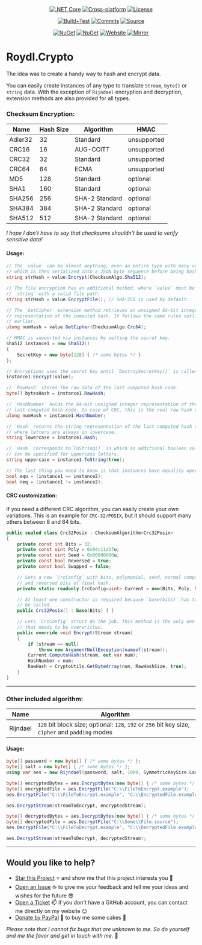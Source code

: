 <p align="center">
<a href="https://dotnet.microsoft.com/download/dotnet/5.0" rel="nofollow"><img src="https://img.shields.io/badge/core-v3.1%20or%20higher-lightgrey?style=for-the-badge&logo=dot-net&logoColor=white" title=".NET Core v3.1 LTS or higher" alt=".NET Core"></a>
<a href="https://github.com/Roydl/Crypto/actions"><img src="https://img.shields.io/badge/cross%E2%80%93platform-%e2%9c%94-blue?style=for-the-badge&logo=linux&logoColor=silver" title="Automatically tested with Windows 10 &amp; Ubuntu 20.04 LTS" alt="Cross-platform"></a>
<a href="https://github.com/Roydl/Crypto/blob/master/LICENSE.txt"><img src="https://img.shields.io/github/license/Roydl/Crypto?style=for-the-badge" title="Read the license terms" alt="License"></a>
</p>
<p align="center">
<a href="https://github.com/Roydl/Crypto/actions"><img src="https://img.shields.io/github/workflow/status/Roydl/Crypto/build%2Btest?style=for-the-badge&label=build%2Btest&logo=github&logoColor=silver" title="Check the last workflow results" alt="Build+Test"></a>
<a href="https://github.com/Roydl/Crypto/commits/master"><img src="https://img.shields.io/github/last-commit/Roydl/Crypto?style=for-the-badge&logo=github&logoColor=silver" title="Check the last commits" alt="Commits"></a>
<a href="https://github.com/Roydl/Crypto/archive/refs/heads/master.zip"><img src="https://img.shields.io/badge/download-source-important?style=for-the-badge&logo=github&logoColor=silver" title="Start downloading the &apos;master.zip&apos; file" alt="Source"></a>
</p>
<p align="center">
<a href="https://www.nuget.org/packages/Roydl.Crypto"><img src="https://img.shields.io/nuget/v/Roydl.Crypto?style=for-the-badge&logo=nuget&logoColor=silver&label=nuget" title="Check out the NuGet package page" alt="NuGet"></a>
<a href="https://www.nuget.org/packages/Roydl.Crypto"><img src="https://img.shields.io/nuget/dt/Roydl.Crypto?logo=nuget&logoColor=silver&style=for-the-badge" title="Check out the NuGet package page" alt="NuGet"></a>
<a href="https://www.si13n7.com"><img src="https://img.shields.io/website/https/www.si13n7.com?style=for-the-badge&down_color=critical&down_message=down&up_color=success&up_message=up&logo=data%3Aimage%2Fpng%3Bbase64%2CiVBORw0KGgoAAAANSUhEUgAAAA4AAAAOCAYAAAAfSC3RAAAAAXNSR0IArs4c6QAAAARnQU1BAACxjwv8YQUAAAAJcEhZcwAADsMAAA7DAcdvqGQAAAEwSURBVDhPxZJNSgNBEIXnCp5AcCO4CmaTRRaKBhdCFkGCCKLgz2Y2RiQgCiqZzmi3CG4COj0X8ApewSt4Ba%2FQ9leZGpyVG8GComtq3qv3qmeS%2Fw9nikHMd5sVn3bqLx7zom1NcW8z%2F6G9CjoPm722rPEv45EJ21vD0O30AvX12IWDvTRsrPXrnjPlUYO0u3McVpZXhch5cnguZ7vVDWfpjRAZgPqc%2BIMEgKQe9Pfr0xn%2FBqZJjAUNQKilp5cC1gHYYz8Usc3OQsTz9HZWK5BMJwFDwrbWbuIXhfhg%2FDpWuE2mK5lEgQtiz4baU14u3V09i5peiipy6qVAxFWtZiflJiq8AAiIZx1CnxpStGmEpEHDZf4r2pUd%2BMjYxomoxJofo4L%2FHqyR57OF6vEvIkm%2BAYRc%2BWd4P97CAAAAAElFTkSuQmCC" title="Visit the developer&apos;s website" alt="Website"></a>
<a href="https://www.si13n7.de"><img src="https://img.shields.io/website/https/www.si13n7.de?style=for-the-badge&down_color=critical&down_message=down&label=mirror&up_color=success&up_message=up&logo=data%3Aimage%2Fpng%3Bbase64%2CiVBORw0KGgoAAAANSUhEUgAAAA4AAAAOCAYAAAAfSC3RAAAAAXNSR0IArs4c6QAAAARnQU1BAACxjwv8YQUAAAAJcEhZcwAADsMAAA7DAcdvqGQAAAEwSURBVDhPxZJNSgNBEIXnCp5AcCO4CmaTRRaKBhdCFkGCCKLgz2Y2RiQgCiqZzmi3CG4COj0X8ApewSt4Ba%2FQ9leZGpyVG8GComtq3qv3qmeS%2Fw9nikHMd5sVn3bqLx7zom1NcW8z%2F6G9CjoPm722rPEv45EJ21vD0O30AvX12IWDvTRsrPXrnjPlUYO0u3McVpZXhch5cnguZ7vVDWfpjRAZgPqc%2BIMEgKQe9Pfr0xn%2FBqZJjAUNQKilp5cC1gHYYz8Usc3OQsTz9HZWK5BMJwFDwrbWbuIXhfhg%2FDpWuE2mK5lEgQtiz4baU14u3V09i5peiipy6qVAxFWtZiflJiq8AAiIZx1CnxpStGmEpEHDZf4r2pUd%2BMjYxomoxJofo4L%2FHqyR57OF6vEvIkm%2BAYRc%2BWd4P97CAAAAAElFTkSuQmCC" title="Visit the developer&apos;s mirror website" alt="Mirror"></a>
</p>


# Roydl.Crypto

The idea was to create a handy way to hash and encrypt data.

You can easily create instances of any type to translate `Stream`, `byte[]` or `string` data. With the exception of `Rijndael` encryption and decryption, extension methods are also provided for all types.


### Checksum Encryption:

| Name | Hash Size | Algorithm | HMAC |
| ---- | ---- | ---- | ---- |
| Adler32 | 32 | Standard | unsupported |
| CRC16 | 16 | AUG-CCITT | unsupported |
| CRC32 | 32 | Standard | unsupported |
| CRC64 | 64 | ECMA | unsupported |
| MD5 | 128 | Standard | optional |
| SHA1 | 160 | Standard | optional |
| SHA256 | 256 | SHA-2 Standard | optional |
| SHA384 | 384 | SHA-2 Standard | optional |
| SHA512 | 512 | SHA-2 Standard | optional |

_I hope I don't have to say that checksums shouldn't be used to verify sensitive data!_

#### Usage:
```cs
// The `value` can be almost anything, even an entire type with many values,
// which is then serialized into a JSON byte sequence before being hashed.
string strHash = value.Encrypt(ChecksumAlgo.Sha512);

// The file encryption has an additional method, where `value` must be a
// `string` with a valid file path.
string strHash = value.EncryptFile(); // SHA-256 is used by default.

// The `GetCipher` extension method retrieves an unsigned 64-bit integer
// representation of the computed hash. It follows the same rules outlined
// earlier.
ulong numHash = value.GetCipher(ChecksumAlgo.Crc64);

// HMAC is supported via instances by setting the secret key. 
Sha512 instance1 = new Sha512()
{
    SecretKey = new byte[128] { /* some bytes */ }
};

// Encryptions uses the secret key until `DestroySecretKey()` is called.
instance1.Encrypt(value);

// `RawHash` stores the raw data of the last computed hash code.
byte[] bytesHash = instance1.RawHash;

// `HashNumber` holds the 64-bit unsigned integer representation of the
// last computed hash code. In case of CRC, this is the real raw hash code.
ulong numHash = instance1.HashNumber;

// `Hash` returns the string representation of the last computed hash code
// where letters are always in lowercase.
string lowercase = instance1.Hash;

// `Hash` corresponds to`ToString()` in which an additional boolean value
// can be specified for uppercase letters.
string uppercase = instance1.ToString(true);

// The last thing you need to know is that instances have equality operators.
bool equ = (instance1 == instance2);
bool neq = (instance1 != instance2);
```

#### CRC customization:

If you need a different CRC algorithm, you can easily create your own variations. This is an example for `CRC-32/POSIX`, but it should support many others between 8 and 64 bits.

```cs
public sealed class Crc32Posix : ChecksumAlgorithm<Crc32Posix>
{
    private const int Bits = 32;
    private const uint Poly = 0x04c11db7u;
    private const uint Seed = 0x00000000u;
    private const bool Reversed = true;
    private const bool Swapped = false;

    // Sets a new `CrcConfig` with bits, polynomial, seed, normal compution,
    // and reversed bits of final hash.
    private static readonly CrcConfig<uint> Current = new(Bits, Poly, Seed, Swapped, Reversed);

    // At least one constructor is required because `base(bits)` has to
    // be called.
    public Crc32Posix() : base(Bits) { }

    // Lets `CrcConfig` struct do the job. This method is the only one
    // that needs to be overwritten.
    public override void Encrypt(Stream stream)
    {
        if (stream == null)
            throw new ArgumentNullException(nameof(stream));
        Current.ComputeHash(stream, out var num);
        HashNumber = num;
        RawHash = CryptoUtils.GetByteArray(num, RawHashSize, true);
    }
}
```

---

### Other included algorithm:

| Name | Algorithm |
| ---- | ---- |
| Rijndael | `128` bit block size; optional: `128`, `192` or `256` bit key size, `cipher` and `padding` modes |


#### Usage:
```cs
byte[] password = new byte[] { /* some bytes */ };
byte[] salt = new byte[] { /* some bytes */ };
using var aes = new Rijndael(password, salt, 1000, SymmetricKeySize.Large);

byte[] encryptedBytes = aes.EncryptBytes(new byte[] { /* some bytes */ });
byte[] encryptedFile = aes.EncryptFile("C:\\FileToEncrypt.example");
aes.EncryptFile("C:\\FileToEncrypt.example", "C:\\EncryptedFile.example");

aes.EncryptStream(streamToEncrypt, encryptedStream);

byte[] decryptedBytes = aes.DecryptBytes(new byte[] { /* some bytes */ });
byte[] decryptedFile = aes.DecryptFile("C:\\Some\\File.source");
aes.DecryptFile("C:\\FileToDecrypt.example", "C:\\DecryptedFile.example");

aes.DecryptStream(streamToDecrypt, decryptedStream);
```

---


## Would you like to help?

- [Star this Project](https://github.com/Roydl/AlphaNumericComparer/stargazers) :star: and show me that this project interests you :hugs:
- [Open an Issue](https://github.com/Roydl/AlphaNumericComparer/issues/new) :coffee: to give me your feedback and tell me your ideas and wishes for the future :sunglasses:
- [Open a Ticket](https://support.si13n7.de/) :mailbox: if you don't have a GitHub account, you can contact me directly on my website :wink:
- [Donate by PayPal](http://donate.si13n7.com/) :money_with_wings: to buy me some cakes :cake:

_Please note that I cannot fix bugs that are unknown to me. So do yourself and me the favor and get in touch with me._ :face_with_head_bandage: